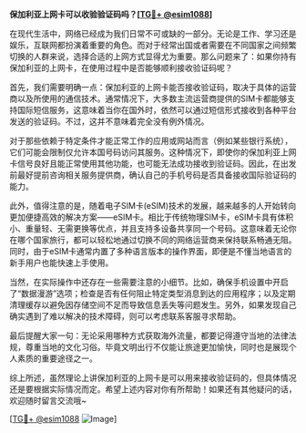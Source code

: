 **保加利亚上网卡可以收验验证码吗？[[TG💪+ @esim1088](https://t.me/s/esim1088)]**

在现代生活中，网络已经成为我们日常不可或缺的一部分。无论是工作、学习还是娱乐，互联网都扮演着重要的角色。而对于经常出国或者需要在不同国家之间频繁切换的人群来说，选择合适的上网方式显得尤为重要。那么问题来了：如果你持有保加利亚的上网卡，在使用过程中是否能够顺利接收验证码呢？

首先，我们需要明确一点：保加利亚的上网卡能否接收验证码，取决于具体的运营商以及所使用的通信技术。通常情况下，大多数主流运营商提供的SIM卡都能够支持国际短信服务，这意味着当你在国外时，依然可以通过短信形式接收到各种平台发送的验证码。不过，这并不意味着完全没有例外情况。

对于那些依赖于特定条件才能正常工作的应用或网站而言（例如某些银行系统），它们可能会限制仅允许本国号码访问其服务。这种情况下，即使你的保加利亚上网卡信号良好且能正常使用其他功能，也可能无法成功接收到验证码。因此，在出发前最好提前咨询相关服务提供商，确认自己的手机号码是否具备接收国际验证码的能力。

此外，值得注意的是，随着电子SIM卡(eSIM)技术的发展，越来越多的人开始转向更加便捷高效的解决方案——eSIM卡。相比于传统物理SIM卡，eSIM卡具有体积小、重量轻、无需更换等优点，并且支持多设备共享同一个号码。这意味着无论你在哪个国家旅行，都可以轻松地通过切换不同的网络运营商来保持联系畅通无阻。同时，由于eSIM卡通常内置了多种语言版本的操作界面，即便是不懂当地语言的新手用户也能快速上手使用。

当然，在实际操作中还存在一些需要注意的小细节。比如，确保手机设置中开启了“数据漫游”选项；检查是否有任何阻止特定类型消息到达的应用程序；以及定期清理缓存以避免因存储空间不足而导致信息丢失等问题发生。另外，如果发现自己确实遇到了难以解决的技术障碍，则可以考虑联系客服寻求帮助。

最后提醒大家一句：无论采用哪种方式获取海外流量，都要记得遵守当地的法律法规，尊重当地的文化习俗。毕竟文明出行不仅能让旅途更加愉快，同时也是展现个人素质的重要途径之一。

综上所述，虽然理论上讲保加利亚的上网卡是可以用来接收验证码的，但具体情况还是要根据实际情况而定。希望上述内容对你有所帮助！如果还有其他疑问的话，欢迎随时留言交流哦~

[[TG💪+ @esim1088](https://t.me/s/esim1088) ![Image](https://i.postimg.cc/4NQfJmqS/Snipaste-2025-05-13-00-14-12.png)]
